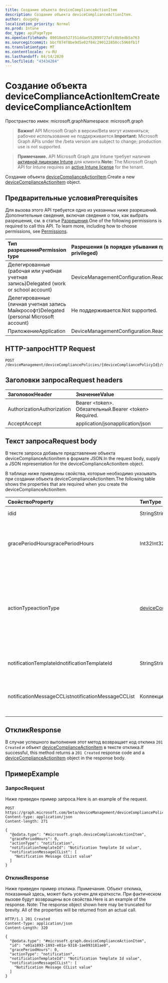 ```yaml
---
title: Создание объекта deviceComplianceActionItem
description: Создание объекта deviceComplianceActionItem.
author: dougeby
localization_priority: Normal
ms.prod: Intune
doc_type: apiPageType
ms.openlocfilehash: 09018eb527351ddae552899727afc8b5edb5a763
ms.sourcegitcommit: bbcf074f0be9d5e02f84c290122850cc5968fb1f
ms.translationtype: MT
ms.contentlocale: ru-RU
ms.lasthandoff: 04/14/2020
ms.locfileid: "43434284"
---
```

# <a name="create-devicecomplianceactionitem"></a><span data-ttu-id="b259d-103">Создание объекта deviceComplianceActionItem</span><span class="sxs-lookup"><span data-stu-id="b259d-103">Create deviceComplianceActionItem</span></span>

<span data-ttu-id="b259d-104">Пространство имен: microsoft.graph</span><span class="sxs-lookup"><span data-stu-id="b259d-104">Namespace: microsoft.graph</span></span>

> <span data-ttu-id="b259d-105">**Важно!** API Microsoft Graph в версии/Beta могут изменяться; рабочее использование не поддерживается.</span><span class="sxs-lookup"><span data-stu-id="b259d-105">**Important:** Microsoft Graph APIs under the /beta version are subject to change; production use is not supported.</span></span>

> <span data-ttu-id="b259d-106">**Примечание.** API Microsoft Graph для Intune требует наличия [активной лицензии Intune](https://go.microsoft.com/fwlink/?linkid=839381) для клиента.</span><span class="sxs-lookup"><span data-stu-id="b259d-106">**Note:** The Microsoft Graph API for Intune requires an [active Intune license](https://go.microsoft.com/fwlink/?linkid=839381) for the tenant.</span></span>

<span data-ttu-id="b259d-107">Создание объекта [deviceComplianceActionItem](../resources/intune-deviceconfig-devicecomplianceactionitem.md).</span><span class="sxs-lookup"><span data-stu-id="b259d-107">Create a new [deviceComplianceActionItem](../resources/intune-deviceconfig-devicecomplianceactionitem.md) object.</span></span>

## <a name="prerequisites"></a><span data-ttu-id="b259d-108">Предварительные условия</span><span class="sxs-lookup"><span data-stu-id="b259d-108">Prerequisites</span></span>
<span data-ttu-id="b259d-p101">Для вызова этого API требуется одно из указанных ниже разрешений. Дополнительные сведения, включая сведения о том, как выбрать разрешения, см. в статье [Разрешения](/graph/permissions-reference).</span><span class="sxs-lookup"><span data-stu-id="b259d-p101">One of the following permissions is required to call this API. To learn more, including how to choose permissions, see [Permissions](/graph/permissions-reference).</span></span>

|<span data-ttu-id="b259d-111">Тип разрешения</span><span class="sxs-lookup"><span data-stu-id="b259d-111">Permission type</span></span>|<span data-ttu-id="b259d-112">Разрешения (в порядке убывания привилегий)</span><span class="sxs-lookup"><span data-stu-id="b259d-112">Permissions (from most to least privileged)</span></span>|
|:---|:---|
|<span data-ttu-id="b259d-113">Делегированные (рабочая или учебная учетная запись)</span><span class="sxs-lookup"><span data-stu-id="b259d-113">Delegated (work or school account)</span></span>|<span data-ttu-id="b259d-114">DeviceManagementConfiguration.ReadWrite.All</span><span class="sxs-lookup"><span data-stu-id="b259d-114">DeviceManagementConfiguration.ReadWrite.All</span></span>|
|<span data-ttu-id="b259d-115">Делегированные (личная учетная запись Майкрософт)</span><span class="sxs-lookup"><span data-stu-id="b259d-115">Delegated (personal Microsoft account)</span></span>|<span data-ttu-id="b259d-116">Не поддерживается.</span><span class="sxs-lookup"><span data-stu-id="b259d-116">Not supported.</span></span>|
|<span data-ttu-id="b259d-117">Приложение</span><span class="sxs-lookup"><span data-stu-id="b259d-117">Application</span></span>|<span data-ttu-id="b259d-118">DeviceManagementConfiguration.ReadWrite.All</span><span class="sxs-lookup"><span data-stu-id="b259d-118">DeviceManagementConfiguration.ReadWrite.All</span></span>|

## <a name="http-request"></a><span data-ttu-id="b259d-119">HTTP-запрос</span><span class="sxs-lookup"><span data-stu-id="b259d-119">HTTP Request</span></span>
<!-- {
  "blockType": "ignored"
}
-->
``` http
POST /deviceManagement/deviceCompliancePolicies/{deviceCompliancePolicyId}/scheduledActionsForRule/{deviceComplianceScheduledActionForRuleId}/scheduledActionConfigurations
```

## <a name="request-headers"></a><span data-ttu-id="b259d-120">Заголовки запроса</span><span class="sxs-lookup"><span data-stu-id="b259d-120">Request headers</span></span>
|<span data-ttu-id="b259d-121">Заголовок</span><span class="sxs-lookup"><span data-stu-id="b259d-121">Header</span></span>|<span data-ttu-id="b259d-122">Значение</span><span class="sxs-lookup"><span data-stu-id="b259d-122">Value</span></span>|
|:---|:---|
|<span data-ttu-id="b259d-123">Authorization</span><span class="sxs-lookup"><span data-stu-id="b259d-123">Authorization</span></span>|<span data-ttu-id="b259d-124">Bearer &lt;token&gt;. Обязательный.</span><span class="sxs-lookup"><span data-stu-id="b259d-124">Bearer &lt;token&gt; Required.</span></span>|
|<span data-ttu-id="b259d-125">Accept</span><span class="sxs-lookup"><span data-stu-id="b259d-125">Accept</span></span>|<span data-ttu-id="b259d-126">application/json</span><span class="sxs-lookup"><span data-stu-id="b259d-126">application/json</span></span>|

## <a name="request-body"></a><span data-ttu-id="b259d-127">Текст запроса</span><span class="sxs-lookup"><span data-stu-id="b259d-127">Request body</span></span>
<span data-ttu-id="b259d-128">В тексте запроса добавьте представление объекта deviceComplianceActionItem в формате JSON.</span><span class="sxs-lookup"><span data-stu-id="b259d-128">In the request body, supply a JSON representation for the deviceComplianceActionItem object.</span></span>

<span data-ttu-id="b259d-129">В таблице ниже приведены свойства, которые необходимо указывать при создании объекта deviceComplianceActionItem.</span><span class="sxs-lookup"><span data-stu-id="b259d-129">The following table shows the properties that are required when you create the deviceComplianceActionItem.</span></span>

|<span data-ttu-id="b259d-130">Свойство</span><span class="sxs-lookup"><span data-stu-id="b259d-130">Property</span></span>|<span data-ttu-id="b259d-131">Тип</span><span class="sxs-lookup"><span data-stu-id="b259d-131">Type</span></span>|<span data-ttu-id="b259d-132">Описание</span><span class="sxs-lookup"><span data-stu-id="b259d-132">Description</span></span>|
|:---|:---|:---|
|<span data-ttu-id="b259d-133">id</span><span class="sxs-lookup"><span data-stu-id="b259d-133">id</span></span>|<span data-ttu-id="b259d-134">String</span><span class="sxs-lookup"><span data-stu-id="b259d-134">String</span></span>|<span data-ttu-id="b259d-135">Ключ объекта.</span><span class="sxs-lookup"><span data-stu-id="b259d-135">Key of the entity.</span></span>|
|<span data-ttu-id="b259d-136">gracePeriodHours</span><span class="sxs-lookup"><span data-stu-id="b259d-136">gracePeriodHours</span></span>|<span data-ttu-id="b259d-137">Int32</span><span class="sxs-lookup"><span data-stu-id="b259d-137">Int32</span></span>|<span data-ttu-id="b259d-138">Время ожидания (в часах) до применения действия.</span><span class="sxs-lookup"><span data-stu-id="b259d-138">Number of hours to wait till the action will be enforced.</span></span> <span data-ttu-id="b259d-139">Допустимые значения: от 0 до 8760</span><span class="sxs-lookup"><span data-stu-id="b259d-139">Valid values 0 to 8760</span></span>|
|<span data-ttu-id="b259d-140">actionType</span><span class="sxs-lookup"><span data-stu-id="b259d-140">actionType</span></span>|[<span data-ttu-id="b259d-141">deviceComplianceActionType</span><span class="sxs-lookup"><span data-stu-id="b259d-141">deviceComplianceActionType</span></span>](../resources/intune-deviceconfig-devicecomplianceactiontype.md)|<span data-ttu-id="b259d-142">Действия, которые необходимо выполнить.</span><span class="sxs-lookup"><span data-stu-id="b259d-142">What action to take.</span></span> <span data-ttu-id="b259d-143">Возможные значения: `noAction`, `notification`, `block`, `retire`, `wipe`, `removeResourceAccessProfiles`, `pushNotification`, `remoteLock`.</span><span class="sxs-lookup"><span data-stu-id="b259d-143">Possible values are: `noAction`, `notification`, `block`, `retire`, `wipe`, `removeResourceAccessProfiles`, `pushNotification`, `remoteLock`.</span></span>|
|<span data-ttu-id="b259d-144">notificationTemplateId</span><span class="sxs-lookup"><span data-stu-id="b259d-144">notificationTemplateId</span></span>|<span data-ttu-id="b259d-145">String</span><span class="sxs-lookup"><span data-stu-id="b259d-145">String</span></span>|<span data-ttu-id="b259d-146">Используемый шаблон сообщения уведомления</span><span class="sxs-lookup"><span data-stu-id="b259d-146">What notification Message template to use</span></span>|
|<span data-ttu-id="b259d-147">notificationMessageCCList</span><span class="sxs-lookup"><span data-stu-id="b259d-147">notificationMessageCCList</span></span>|<span data-ttu-id="b259d-148">Коллекция String</span><span class="sxs-lookup"><span data-stu-id="b259d-148">String collection</span></span>|<span data-ttu-id="b259d-149">Список идентификаторов групп, которым будет отправлена копия этого уведомления.</span><span class="sxs-lookup"><span data-stu-id="b259d-149">A list of group IDs to speicify who to CC this notification message to.</span></span>|



## <a name="response"></a><span data-ttu-id="b259d-150">Отклик</span><span class="sxs-lookup"><span data-stu-id="b259d-150">Response</span></span>
<span data-ttu-id="b259d-151">В случае успешного выполнения этот метод возвращает код отклика `201 Created` и объект [deviceComplianceActionItem](../resources/intune-deviceconfig-devicecomplianceactionitem.md) в тексте отклика.</span><span class="sxs-lookup"><span data-stu-id="b259d-151">If successful, this method returns a `201 Created` response code and a [deviceComplianceActionItem](../resources/intune-deviceconfig-devicecomplianceactionitem.md) object in the response body.</span></span>

## <a name="example"></a><span data-ttu-id="b259d-152">Пример</span><span class="sxs-lookup"><span data-stu-id="b259d-152">Example</span></span>

### <a name="request"></a><span data-ttu-id="b259d-153">Запрос</span><span class="sxs-lookup"><span data-stu-id="b259d-153">Request</span></span>
<span data-ttu-id="b259d-154">Ниже приведен пример запроса.</span><span class="sxs-lookup"><span data-stu-id="b259d-154">Here is an example of the request.</span></span>
``` http
POST https://graph.microsoft.com/beta/deviceManagement/deviceCompliancePolicies/{deviceCompliancePolicyId}/scheduledActionsForRule/{deviceComplianceScheduledActionForRuleId}/scheduledActionConfigurations
Content-type: application/json
Content-length: 271

{
  "@odata.type": "#microsoft.graph.deviceComplianceActionItem",
  "gracePeriodHours": 0,
  "actionType": "notification",
  "notificationTemplateId": "Notification Template Id value",
  "notificationMessageCCList": [
    "Notification Message CCList value"
  ]
}
```

### <a name="response"></a><span data-ttu-id="b259d-155">Отклик</span><span class="sxs-lookup"><span data-stu-id="b259d-155">Response</span></span>
<span data-ttu-id="b259d-p104">Ниже приведен пример отклика. Примечание. Объект отклика, показанный здесь, может быть усечен для краткости. При фактическом вызове будут возвращены все свойства.</span><span class="sxs-lookup"><span data-stu-id="b259d-p104">Here is an example of the response. Note: The response object shown here may be truncated for brevity. All of the properties will be returned from an actual call.</span></span>
``` http
HTTP/1.1 201 Created
Content-Type: application/json
Content-Length: 320

{
  "@odata.type": "#microsoft.graph.deviceComplianceActionItem",
  "id": "e01a1893-1893-e01a-9318-1ae093181ae0",
  "gracePeriodHours": 0,
  "actionType": "notification",
  "notificationTemplateId": "Notification Template Id value",
  "notificationMessageCCList": [
    "Notification Message CCList value"
  ]
}
```



